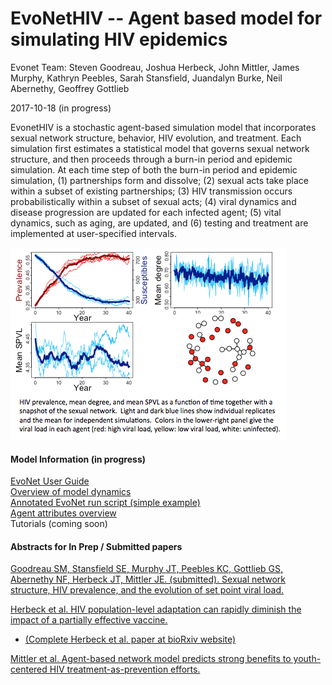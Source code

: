 
# EvoNetHIV -- Agent based model for simulating HIV epidemics

Evonet Team: Steven Goodreau, Joshua Herbeck, John Mittler, James Murphy, Kathryn Peebles, Sarah Stansfield, Juandalyn Burke, Neil Abernethy, Geoffrey Gottlieb

2017-10-18 (in progress)

EvonetHIV is a stochastic agent-based simulation model that incorporates sexual network structure, behavior, HIV evolution, and treatment. Each simulation first estimates a statistical model that governs sexual network structure, and then proceeds through a burn-in period and epidemic simulation. At each time step of both the burn-in period and epidemic simulation, (1) partnerships form and dissolve; (2) sexual acts take place within a subset of existing partnerships; (3) HIV transmission occurs probabilistically within a subset of sexual acts; (4) viral dynamics and disease progression are updated for each infected agent; (5) vital dynamics, such as aging, are updated, and (6) testing and treatment are implemented at user-specified intervals.

![](./img/Prev_mean_degree_network_pic.png)

#### Model Information (in progress)  

[EvoNet User Guide](./files/User_Guide.pdf)  
[Overview of model dynamics](./files/overview_link.md)  
[Annotated EvoNet run script (simple example)](./files/Quick_start_overview.md)  
[Agent attributes overview](./files/EvoNet_Agent_Attributes_Overview.md)  
Tutorials (coming soon)

#### Abstracts for In Prep / Submitted papers

[Goodreau SM, Stansfield SE, Murphy JT, Peebles KC, Gottlieb GS, Abernethy NF, Herbeck JT, Mittler JE. (submitted). Sexual network structure, HIV prevalence, and the evolution of set point viral load.](./files/abstractsGoodreau1.md)    

[Herbeck et al. HIV population-level adaptation can rapidly diminish the impact of a partially effective vaccine.](./files/abstractsHerbeck1.md)
* [(Complete Herbeck et al. paper at bioRxiv website)](https://www.biorxiv.org/content/early/2017/02/22/110783)

[Mittler et al. Agent-based network model predicts strong benefits to youth-centered HIV treatment-as-prevention efforts.](./files/abstractsMittler1.md)
